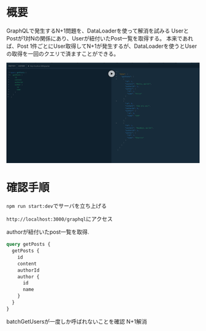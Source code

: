 # 概要
GraphQLで発生するN+1問題を、DataLoaderを使って解消を試みる
UserとPostが1対Nの関係にあり、Userが紐付いたPost一覧を取得する。
本来であれば、Post 1件ごとにUser取得してN+1が発生するが、DataLoaderを使うとUserの取得を一回のクエリで済ますことができる。

![デモイメージ](./public/graphql-playground-image.png)

# 確認手順
`npm run start:dev`でサーバを立ち上げる


`http://localhost:3000/graphql`にアクセス

authorが紐付いたpost一覧を取得.

```graphql
query getPosts {
  getPosts {
    id
    content
    authorId
    author {
      id
      name
    }
  }
}
```

batchGetUsersが一度しか呼ばれないことを確認
N+1解消
